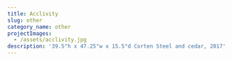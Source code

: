 ```yaml
---
title: Acclivity
slug: other
category_name: other
projectImages:
  - /assets/acclivity.jpg
description: '39.5"h x 47.25"w x 15.5"d Corten Steel and cedar, 2017'
---
```



